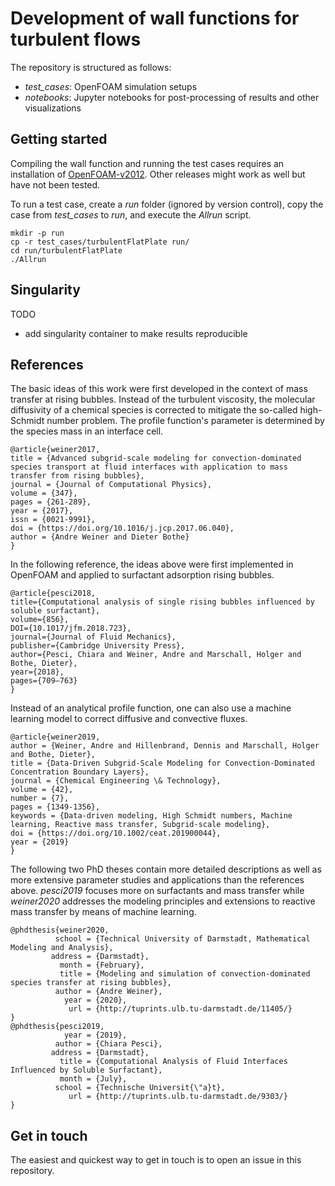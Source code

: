 # Development of wall functions for turbulent flows

The repository is structured as follows:
- *test_cases*: OpenFOAM simulation setups
- *notebooks*: Jupyter notebooks for post-processing of results and other visualizations

## Getting started

Compiling the wall function and running the test cases requires an installation of [OpenFOAM-v2012](https://openfoam.com/). Other releases might work as well but have not been tested.

To run a test case, create a *run* folder (ignored by version control), copy the case from *test_cases* to *run*, and execute the *Allrun* script.

```
mkdir -p run
cp -r test_cases/turbulentFlatPlate run/
cd run/turbulentFlatPlate
./Allrun
```

## Singularity

TODO
- add singularity container to make results reproducible

## References

The basic ideas of this work were first developed in the context of mass transfer at rising bubbles. Instead of the turbulent viscosity, the molecular diffusivity of a chemical species is corrected to mitigate the so-called high-Schmidt number problem. The profile function's parameter is determined by the species mass in an interface cell.
```
@article{weiner2017,
title = {Advanced subgrid-scale modeling for convection-dominated species transport at fluid interfaces with application to mass transfer from rising bubbles},
journal = {Journal of Computational Physics},
volume = {347},
pages = {261-289},
year = {2017},
issn = {0021-9991},
doi = {https://doi.org/10.1016/j.jcp.2017.06.040},
author = {Andre Weiner and Dieter Bothe}
}
```

In the following reference, the ideas above were first implemented in OpenFOAM and applied to surfactant adsorption rising bubbles.
```
@article{pesci2018,
title={Computational analysis of single rising bubbles influenced by soluble surfactant},
volume={856},
DOI={10.1017/jfm.2018.723},
journal={Journal of Fluid Mechanics},
publisher={Cambridge University Press},
author={Pesci, Chiara and Weiner, Andre and Marschall, Holger and Bothe, Dieter},
year={2018},
pages={709–763}
}
```

Instead of an analytical profile function, one can also use a machine learning model to correct diffusive and convective fluxes.
```
@article{weiner2019,
author = {Weiner, Andre and Hillenbrand, Dennis and Marschall, Holger and Bothe, Dieter},
title = {Data-Driven Subgrid-Scale Modeling for Convection-Dominated Concentration Boundary Layers},
journal = {Chemical Engineering \& Technology},
volume = {42},
number = {7},
pages = {1349-1356},
keywords = {Data-driven modeling, High Schmidt numbers, Machine learning, Reactive mass transfer, Subgrid-scale modeling},
doi = {https://doi.org/10.1002/ceat.201900044},
year = {2019}
}
```

The following two PhD theses contain more detailed descriptions as well as more extensive parameter studies and applications than the references above. *pesci2019* focuses more on surfactants and mass transfer while *weiner2020* addresses the modeling principles and extensions to reactive mass transfer by means of machine learning.
```
@phdthesis{weiner2020,
          school = {Technical University of Darmstadt, Mathematical Modeling and Analysis},
         address = {Darmstadt},
           month = {February},
           title = {Modeling and simulation of convection-dominated species transfer at rising bubbles},
          author = {Andre Weiner},
            year = {2020},
             url = {http://tuprints.ulb.tu-darmstadt.de/11405/}
}
@phdthesis{pesci2019,
            year = {2019},
          author = {Chiara Pesci},
         address = {Darmstadt},
           title = {Computational Analysis of Fluid Interfaces Influenced by Soluble Surfactant},
           month = {July},
          school = {Technische Universit{\"a}t},
             url = {http://tuprints.ulb.tu-darmstadt.de/9303/}
}
```

## Get in touch

The easiest and quickest way to get in touch is to open an issue in this repository.